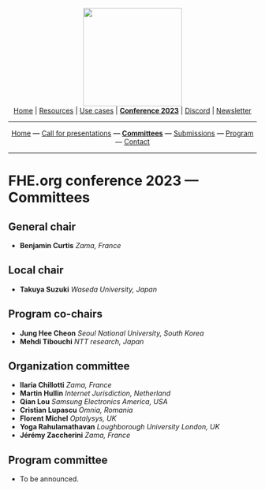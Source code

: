 <!-- Main header navigation -->
<p align="center">
  <img width="200" src="https://user-images.githubusercontent.com/5758427/180978488-db825482-5a58-4c7c-9589-c494a6f0be04.png"><br/>
  <a href="https://fhe-org.github.io">Home</a> | <a href="https://fhe-org.github.io/fhe-resources">Resources</a> | <a href="https://fhe-org.github.io/fhe-use-cases">Use cases</a> | <a href="https://fhe-org.github.io/conferences/conference-2023/home"><b>Conference 2023</b></a> | <a href="https://discord.fhe.org">Discord</a> | <a href="https://fheorg.substack.com">Newsletter</a> 
</p>
<hr/>
<!-- /Main header navigation -->
<!-- Header conference 2023 links -->
<p align="center">
  <a href="https://fhe-org.github.io/conferences/conference-2023/home">Home</a>
  —
  <a href="https://fhe-org.github.io/conferences/conference-2023/call-for-presentations">Call for presentations</a>
  —
  <a href="https://fhe-org.github.io/conferences/conference-2023/committees"><b>Committees</b></a>
  —
  <a href="#" target="_blank">Submissions</a>
  —
  <a href="https://fhe-org.github.io/conferences/conference-2023/program">Program</a>
  —
  <a href="https://fhe-org.github.io/conferences/conference-2023/contact">Contact</a>
</p>
<hr/>
<!-- /Header conference 2023 links -->


# FHE.org conference 2023 — Committees

## General chair
- **Benjamin Curtis** *Zama, France*

## Local chair
- **Takuya Suzuki** *Waseda University, Japan*

## Program co-chairs
- **Jung Hee Cheon** *Seoul National University, South Korea*
- **Mehdi Tibouchi** *NTT research, Japan*

## Organization committee
- **Ilaria Chillotti** *Zama, France*
- **Martin Hullin** *Internet Jurisdiction, Netherland*
- **Qian Lou** *Samsung Electronics America, USA*
- **Cristian Lupascu** *Omnia, Romania*
- **Florent Michel** *Optalysys, UK*
- **Yoga Rahulamathavan** *Loughborough University London, UK*
- **Jérémy Zaccherini** *Zama, France*

## Program committee
- To be announced.

